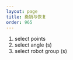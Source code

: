 ```yaml
---
layout: page
title: 撤销与恢复
order: 965
---
```



1. select points
2. select angle (s)
3. select robot group (s)